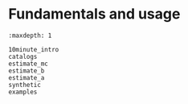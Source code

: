 # Fundamentals and usage

```{toctree}
:maxdepth: 1

10minute_intro
catalogs
estimate_mc
estimate_b
estimate_a
synthetic
examples
```
